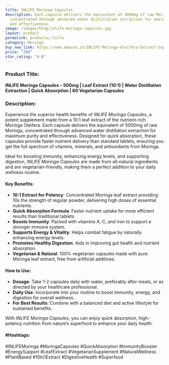 ```yaml
---
title: INLIFE Moringa Capsules
description: Each capsule delivers the equivalent of 5000mg of raw Moringa,
  concentrated through advanced water distillation extraction for maximum purity
  and effectiveness.
image: /images/blog/inlife-moringa-capsules.jpg
layout: product
permalink: products/:title
category: Moringa
buy_now_link: https://www.amazon.in/INLIFE-Moringa-Oleifera-Extract-Supplement/dp/B07M9L79ZZ/ref=sr_1_24_sspa?crid=JPSHXC1IUKVG&tag=m0150-21
price: "284"
star_rating: "4.0"
---
```

### Product Title:
**INLIFE Moringa Capsules – 500mg | Leaf Extract (10:1) | Water Distillation Extraction | Quick Absorption | 60 Vegetarian Capsules**

### Description:
Experience the superior health benefits of *INLIFE Moringa Capsules*, a potent supplement made from a 10:1 leaf extract of the nutrient-rich Moringa Oleifera. Each capsule delivers the equivalent of 5000mg of raw Moringa, concentrated through advanced water distillation extraction for maximum purity and effectiveness. Designed for quick absorption, these capsules provide faster nutrient delivery than standard tablets, ensuring you get the full spectrum of vitamins, minerals, and antioxidants from Moringa.

Ideal for boosting immunity, enhancing energy levels, and supporting digestion, *INLIFE Moringa Capsules* are made from all-natural ingredients and are vegetarian-friendly, making them a perfect addition to your daily wellness routine.

#### Key Benefits:
- **10:1 Extract for Potency**: Concentrated Moringa leaf extract providing 10x the strength of regular powder, delivering high doses of essential nutrients.
- **Quick Absorption Formula**: Faster nutrient uptake for more efficient results than traditional tablets.
- **Boosts Immunity**: Packed with vitamins A, C, and iron to support a stronger immune system.
- **Supports Energy & Vitality**: Helps combat fatigue by naturally enhancing energy levels.
- **Promotes Healthy Digestion**: Aids in improving gut health and nutrient absorption.
- **Vegetarian & Natural**: 100% vegetarian capsules made with pure Moringa leaf extract, free from artificial additives.

#### How to Use:
- **Dosage**: Take 1-2 capsules daily with water, preferably after meals, or as directed by your healthcare professional.
- **Daily Use**: Incorporate into your routine to boost immunity, energy, and digestion for overall wellness.
- **For Best Results**: Combine with a balanced diet and active lifestyle for sustained benefits.

With *INLIFE Moringa Capsules*, you can enjoy quick absorption, high-potency nutrition from nature’s superfood to enhance your daily health.

#### #Hashtags:
#INLIFEMoringa #MoringaCapsules #QuickAbsorption #ImmunityBooster #EnergySupport #LeafExtract #VegetarianSupplement #NaturalWellness #PlantBased #10to1Extract #DigestiveHealth #Superfood
